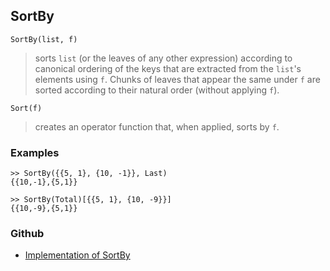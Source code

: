 ## SortBy

```
SortBy(list, f) 
```

> sorts `list` (or the leaves of any other expression) according to canonical ordering of the keys that are extracted from the `list`'s elements using `f`. Chunks of leaves that appear the same under `f` are sorted according to their natural order (without applying `f`).
 
```
Sort(f)
```

> creates an operator function that, when applied, sorts by `f`.
 
### Examples
    
```
>> SortBy({{5, 1}, {10, -1}}, Last)
{{10,-1},{5,1}}

>> SortBy(Total)[{{5, 1}, {10, -9}}] 
{{10,-9},{5,1}}
```


### Github

* [Implementation of SortBy](https://github.com/axkr/symja_android_library/blob/master/symja_android_library/matheclipse-core/src/main/java/org/matheclipse/core/builtin/StructureFunctions.java#L1830) 
